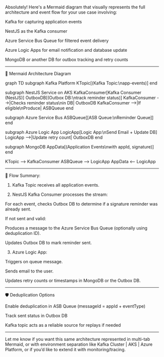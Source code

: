Absolutely! Here's a Mermaid diagram that visually represents the full architecture and event flow for your use case involving:

Kafka for capturing application events

NestJS as the Kafka consumer

Azure Service Bus Queue for filtered event delivery

Azure Logic Apps for email notification and database update

MongoDB or another DB for outbox tracking and retry counts



---

🧭 Mermaid Architecture Diagram

graph TD
  subgraph Kafka Platform
    KTopic[(Kafka Topic:\napp-events)]
  end

  subgraph NestJS Service on AKS
    KafkaConsumer[Kafka Consumer (NestJS)]
    OutboxDB[(Outbox DB:\ntrack reminder status)]
    KafkaConsumer -->|Checks reminder status\nin DB| OutboxDB
    KafkaConsumer -->|If eligible\nProduce| ASBQueue
  end

  subgraph Azure Service Bus
    ASBQueue[[ASB Queue:\nReminder Queue]]
  end

  subgraph Azure Logic App
    LogicApp[Logic App:\nSend Email + Update DB]
    LogicApp -->|Update retry count| OutboxDB
  end

  subgraph MongoDB
    AppData[(Application Events\nwith appId, signature)]
  end

  KTopic --> KafkaConsumer
  ASBQueue --> LogicApp
  AppData <-- LogicApp


---

🔄 Flow Summary:

1. Kafka Topic receives all application events.


2. NestJS Kafka Consumer processes the stream:

For each event, checks Outbox DB to determine if a signature reminder was already sent.

If not sent and valid:

Produces a message to the Azure Service Bus Queue (optionally using deduplication ID).

Updates Outbox DB to mark reminder sent.




3. Azure Logic App:

Triggers on queue message.

Sends email to the user.

Updates retry counts or timestamps in MongoDB or the Outbox DB.





---

🛡️ Deduplication Options

Enable deduplication in ASB Queue (messageId = appId + eventType)

Track sent status in Outbox DB

Kafka topic acts as a reliable source for replays if needed



---

Let me know if you want this same architecture represented in multi-tab Mermaid, or with environment separation like Kafka Cluster | AKS | Azure Platform, or if you’d like to extend it with monitoring/tracing.

